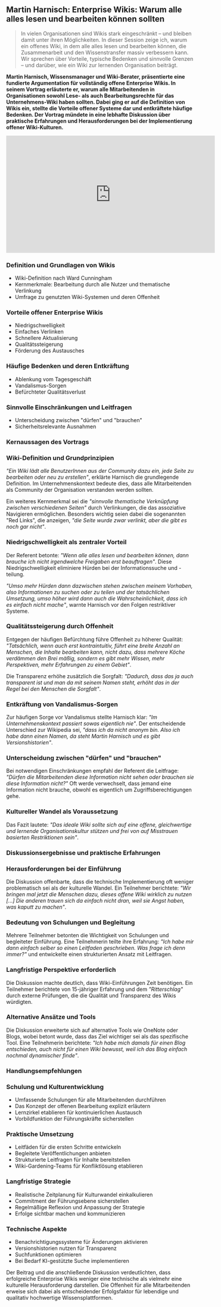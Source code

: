 ## Martin Harnisch: Enterprise Wikis: Warum alle alles lesen und bearbeiten können sollten

> In vielen Organisationen sind Wikis stark eingeschränkt – und bleiben damit unter ihren Möglichkeiten. In dieser Session zeige ich, warum ein offenes Wiki, in dem alle alles lesen und bearbeiten können, die Zusammenarbeit und den Wissenstransfer massiv verbessern kann. Wir sprechen über Vorteile, typische Bedenken und sinnvolle Grenzen – und darüber, wie ein Wiki zur lernenden Organisation beiträgt.

**Martin Harnisch, Wissensmanager und Wiki-Berater, präsentierte eine fundierte Argumentation für vollständig offene Enterprise Wikis. In seinem Vortrag erläuterte er, warum alle Mitarbeitenden in Organisationen sowohl Lese- als auch Bearbeitungsrechte für das Unternehmens-Wiki haben sollten. Dabei ging er auf die Definition von Wikis ein, stellte die Vorteile offener Systeme dar und entkräftete häufige Bedenken. Der Vortrag mündete in eine lebhafte Diskussion über praktische Erfahrungen und Herausforderungen bei der Implementierung offener Wiki-Kulturen.**

<iframe width="560" height="315" src="https://www.youtube-nocookie.com/embed/iy6r3pzqhcw?si=-xp4YPcCgPDd32Rq" title="YouTube video player" frameborder="0" allow="accelerometer; autoplay; clipboard-write; encrypted-media; gyroscope; picture-in-picture; web-share" referrerpolicy="strict-origin-when-cross-origin" allowfullscreen></iframe>

### Definition und Grundlagen von Wikis
- Wiki-Definition nach Ward Cunningham
- Kernmerkmale: Bearbeitung durch alle Nutzer und thematische Verlinkung
- Umfrage zu genutzten Wiki-Systemen und deren Offenheit

### Vorteile offener Enterprise Wikis
- Niedrigschwelligkeit
- Einfaches Verlinken
- Schnellere Aktualisierung
- Qualitätssteigerung
- Förderung des Austausches

### Häufige Bedenken und deren Entkräftung
- Ablenkung vom Tagesgeschäft
- Vandalismus-Sorgen
- Befürchteter Qualitätsverlust

### Sinnvolle Einschränkungen und Leitfragen
- Unterscheidung zwischen "dürfen" und "brauchen"
- Sicherheitsrelevante Ausnahmen

### Kernaussagen des Vortrags

### Wiki-Definition und Grundprinzipien

*"Ein Wiki lädt alle BenutzerInnen aus der Community dazu ein, jede Seite zu bearbeiten oder neu zu erstellen"*, erklärte Harnisch die grundlegende Definition. Im Unternehmenskontext bedeute dies, dass alle Mitarbeitenden als Community der Organisation verstanden werden sollten.

Ein weiteres Kernmerkmal sei die *"sinnvolle thematische Verknüpfung zwischen verschiedenen Seiten"* durch Verlinkungen, die das assoziative Navigieren ermöglichen. Besonders wichtig seien dabei die sogenannten "Red Links", die anzeigen, *"die Seite wurde zwar verlinkt, aber die gibt es noch gar nicht"*.

### Niedrigschwelligkeit als zentraler Vorteil

Der Referent betonte: *"Wenn alle alles lesen und bearbeiten können, dann brauche ich nicht irgendwelche Freigaben erst beauftragen"*. Diese Niedrigschwelligkeit eliminiere Hürden bei der Informationssuche und -teilung.

*"Umso mehr Hürden dann dazwischen stehen zwischen meinem Vorhaben, also Informationen zu suchen oder zu teilen und der tatsächlichen Umsetzung, umso höher wird dann auch die Wahrscheinlichkeit, dass ich es einfach nicht mache"*, warnte Harnisch vor den Folgen restriktiver Systeme.

### Qualitätssteigerung durch Offenheit

Entgegen der häufigen Befürchtung führe Offenheit zu höherer Qualität: *"Tatsächlich, wenn auch erst kontraintuitiv, führt eine breite Anzahl an Menschen, die Inhalte bearbeiten kann, nicht dazu, dass mehrere Köche verdämmen den Brei mäßig, sondern es gibt mehr Wissen, mehr Perspektiven, mehr Erfahrungen zu einem Gebiet"*.

Die Transparenz erhöhe zusätzlich die Sorgfalt: *"Dadurch, dass das ja auch transparent ist und man da mit seinem Namen steht, erhöht das in der Regel bei den Menschen die Sorgfalt"*.

### Entkräftung von Vandalismus-Sorgen

Zur häufigen Sorge vor Vandalismus stellte Harnisch klar: *"Im Unternehmenskontext passiert sowas eigentlich nie"*. Der entscheidende Unterschied zur Wikipedia sei, *"dass ich da nicht anonym bin. Also ich habe dann einen Namen, da steht Martin Harnisch und es gibt Versionshistorien"*.

### Unterscheidung zwischen "dürfen" und "brauchen"

Bei notwendigen Einschränkungen empfahl der Referent die Leitfrage: *"Dürfen die Mitarbeitenden diese Information nicht sehen oder brauchen sie diese Information nicht?"* Oft werde verwechselt, dass jemand eine Information nicht brauche, obwohl es eigentlich um Zugriffsberechtigungen gehe.

### Kultureller Wandel als Voraussetzung

Das Fazit lautete: *"Das ideale Wiki sollte sich auf eine offene, gleichwertige und lernende Organisationskultur stützen und frei von auf Misstrauen basierten Restriktionen sein"*.

### Diskussionsergebnisse und praktische Erfahrungen

### Herausforderungen bei der Einführung

Die Diskussion offenbarte, dass die technische Implementierung oft weniger problematisch sei als der kulturelle Wandel. Ein Teilnehmer berichtete: *"Wir bringen mal jetzt die Menschen dazu, dieses offene Wiki wirklich zu nutzen [...] Die anderen trauen sich da einfach nicht dran, weil sie Angst haben, was kaputt zu machen"*.

### Bedeutung von Schulungen und Begleitung

Mehrere Teilnehmer betonten die Wichtigkeit von Schulungen und begleiteter Einführung. Eine Teilnehmerin teilte ihre Erfahrung: *"Ich habe mir dann einfach selber so einen Leitfaden geschrieben. Was frage ich denn immer?"* und entwickelte einen strukturierten Ansatz mit Leitfragen.

### Langfristige Perspektive erforderlich

Die Diskussion machte deutlich, dass Wiki-Einführungen Zeit benötigen. Ein Teilnehmer berichtete von 15-jähriger Erfahrung und dem *"Ritterschlag"* durch externe Prüfungen, die die Qualität und Transparenz des Wikis würdigten.

### Alternative Ansätze und Tools

Die Diskussion erweiterte sich auf alternative Tools wie OneNote oder Blogs, wobei betont wurde, dass das Ziel wichtiger sei als das spezifische Tool. Eine Teilnehmerin berichtete: *"Ich habe mich damals für einen Blog entschieden, auch nicht für einen Wiki bewusst, weil ich das Blog einfach nochmal dynamischer finde"*.

### Handlungsempfehlungen

### Schulung und Kulturentwicklung
- Umfassende Schulungen für alle Mitarbeitenden durchführen
- Das Konzept der offenen Bearbeitung explizit erläutern
- Lernzirkel etablieren für kontinuierlichen Austausch
- Vorbildfunktion der Führungskräfte sicherstellen

### Praktische Umsetzung
- Leitfäden für die ersten Schritte entwickeln
- Begleitete Veröffentlichungen anbieten
- Strukturierte Leitfragen für Inhalte bereitstellen
- Wiki-Gardening-Teams für Konfliktlösung etablieren

### Langfristige Strategie
- Realistische Zeitplanung für Kulturwandel einkalkulieren
- Commitment der Führungsebene sicherstellen
- Regelmäßige Reflexion und Anpassung der Strategie
- Erfolge sichtbar machen und kommunizieren

### Technische Aspekte
- Benachrichtigungssysteme für Änderungen aktivieren
- Versionshistorien nutzen für Transparenz
- Suchfunktionen optimieren
- Bei Bedarf KI-gestützte Suche implementieren

Der Beitrag und die anschließende Diskussion verdeutlichten, dass erfolgreiche Enterprise Wikis weniger eine technische als vielmehr eine kulturelle Herausforderung darstellen. Die Offenheit für alle Mitarbeitenden erweise sich dabei als entscheidender Erfolgsfaktor für lebendige und qualitativ hochwertige Wissensplattformen.